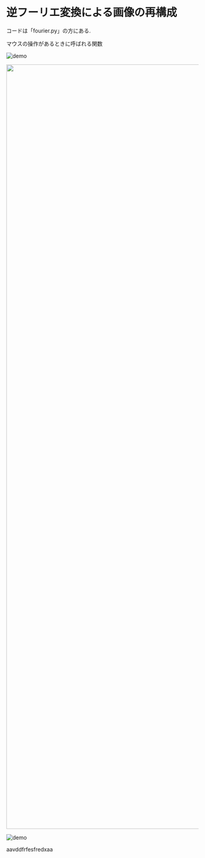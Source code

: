 # 逆フーリエ変換による画像の再構成

コードは「fourier.py」の方にある.

マウスの操作があるときに呼ばれる関数

![demo](https://raw.github.com/wiki/oki-tomohiro/naga-tomohiro/images/fourier_image5.gif)

<img src="https://raw.github.com/wiki/oki-tomohiro/naga-tomohiro/images/fourier_image5.gif?raw=true" width="2000px">


![demo](https://raw.github.com/wiki/oki-tomohiro/naga-tomohiro/naga-tomohiro.wiki/images/heartrate.gif)

aavddfrfesfredxaa